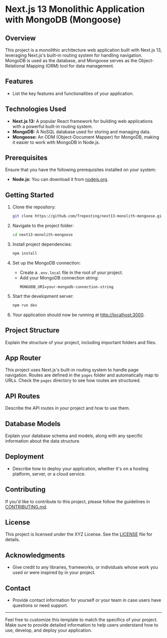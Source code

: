 
# Next.js 13 Monolithic Application with MongoDB (Mongoose)

## Overview
This project is a monolithic architecture web application built with Next.js 13, leveraging Next.js's built-in routing system for handling navigation. MongoDB is used as the database, and Mongoose serves as the Object-Relational Mapping (ORM) tool for data management.

## Features
- List the key features and functionalities of your application.

## Technologies Used
- **Next.js 13:** A popular React framework for building web applications with a powerful built-in routing system.
- **MongoDB:** A NoSQL database used for storing and managing data.
- **Mongoose:** An ODM (Object-Document Mapper) for MongoDB, making it easier to work with MongoDB in Node.js.

## Prerequisites
Ensure that you have the following prerequisites installed on your system:
- **Node.js:** You can download it from [nodejs.org](https://nodejs.org/).

## Getting Started
1. Clone the repository:
   ```sh
   git clone https://github.com/Treposting/next13-monolith-mongoose.git
   ```

2. Navigate to the project folder:
   ```sh
   cd next13-monolith-mongoose
   ```

3. Install project dependencies:
   ```sh
   npm install
   ```

4. Set up the MongoDB connection:
   - Create a `.env.local` file in the root of your project.
   - Add your MongoDB connection string:
     ```env
     MONGODB_URI=your-mongodb-connection-string
     ```

5. Start the development server:
   ```sh
   npm run dev
   ```

6. Your application should now be running at [http://localhost:3000](http://localhost:3000).

## Project Structure
Explain the structure of your project, including important folders and files.

## App Router
This project uses Next.js's built-in routing system to handle page navigation. Routes are defined in the `pages` folder and automatically map to URLs. Check the `pages` directory to see how routes are structured.

## API Routes
Describe the API routes in your project and how to use them.

## Database Models
Explain your database schema and models, along with any specific information about the data structure.

## Deployment
- Describe how to deploy your application, whether it's on a hosting platform, server, or a cloud service.

## Contributing
If you'd like to contribute to this project, please follow the guidelines in [CONTRIBUTING.md](CONTRIBUTING.md).

## License
This project is licensed under the XYZ License. See the [LICENSE](LICENSE) file for details.

## Acknowledgments
- Give credit to any libraries, frameworks, or individuals whose work you used or were inspired by in your project.

## Contact
- Provide contact information for yourself or your team in case users have questions or need support.

---

Feel free to customize this template to match the specifics of your project. Make sure to provide detailed information to help users understand how to use, develop, and deploy your application.
